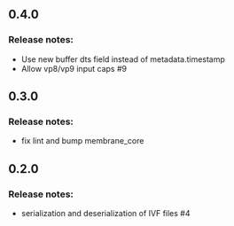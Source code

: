 ## 0.4.0
### Release notes:
  * Use new buffer dts field instead of metadata.timestamp
  * Allow vp8/vp9 input caps #9
## 0.3.0
### Release notes:
  * fix lint and bump membrane_core
## 0.2.0
### Release notes:
  * serialization and deserialization of IVF files #4